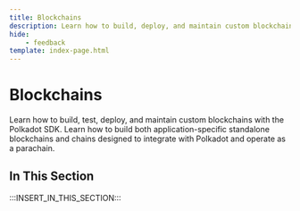 ```yaml
---
title: Blockchains
description: Learn how to build, deploy, and maintain custom blockchains with the Polkadot SDK, from initial setup through testing, runtime upgrades, and network operations.
hide: 
    - feedback
template: index-page.html
---
```


# Blockchains

Learn how to build, test, deploy, and maintain custom blockchains with the Polkadot SDK. Learn how to build both application-specific standalone blockchains and chains designed to integrate with Polkadot and operate as a parachain. 

## In This Section

:::INSERT_IN_THIS_SECTION:::

